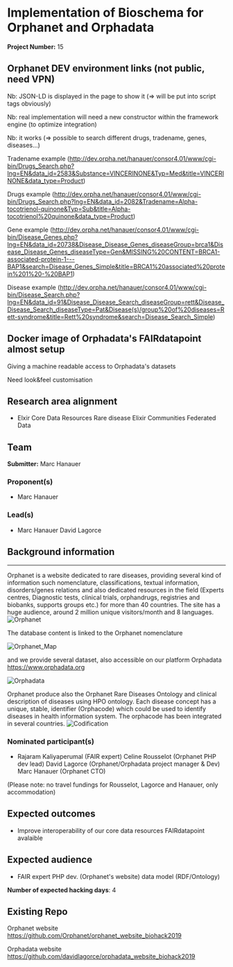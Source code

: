 # Implementation of Bioschema for Orphanet and Orphadata

**Project Number:** 15

## Orphanet DEV environment links (not public, need VPN)
Nb: JSON-LD is displayed in the page to show it (=> will be put into script tags obviously)

Nb: real implementation will need a new constructor within the framework engine (to optimize integration)

Nb: it works (=> possible to search different drugs, tradename, genes, diseases...)

Tradename example (http://dev.orpha.net/hanauer/consor4.01/www/cgi-bin/Drugs_Search.php?lng=EN&data_id=2583&Substance=VINCERINONE&Typ=Med&title=VINCERINONE&data_type=Product)

Drugs example (http://dev.orpha.net/hanauer/consor4.01/www/cgi-bin/Drugs_Search.php?lng=EN&data_id=2082&Tradename=Alpha-tocotrienol-quinone&Typ=Sub&title=Alpha-tocotrienol%20quinone&data_type=Product)

Gene example (http://dev.orpha.net/hanauer/consor4.01/www/cgi-bin/Disease_Genes.php?lng=EN&data_id=20738&Disease_Disease_Genes_diseaseGroup=brca1&Disease_Disease_Genes_diseaseType=Gen&MISSING%20CONTENT=BRCA1-associated-protein-1---BAP1&search=Disease_Genes_Simple&title=BRCA1%20associated%20protein%201%20-%20BAP1)

Disease example (http://dev.orpha.net/hanauer/consor4.01/www/cgi-bin/Disease_Search.php?lng=EN&data_id=91&Disease_Disease_Search_diseaseGroup=rett&Disease_Disease_Search_diseaseType=Pat&Disease(s)/group%20of%20diseases=Rett-syndrome&title=Rett%20syndrome&search=Disease_Search_Simple)

## Docker image of Orphadata's FAIRdatapoint almost setup

Giving a machine readable access to Orphadata's datasets

Need look&feel customisation

## Research area alignment

- Elxir Core Data Resources
 Rare disease Elixir Communities
 Federated Data

## Team

**Submitter:** Marc Hanauer

### Proponent(s)

- Marc Hanauer

### Lead(s)

- Marc Hanauer
 David Lagorce
 
 ## Background information
---
Orphanet is a website dedicated to rare diseases, providing several kind of information such nomenclature, classifications, textual information, disorders/genes relations and also dedicated resources in the field (Experts centres, Diagnostic tests, clinical trials, orphandrugs, registries and biobanks, supports groups etc.) for more than 40 countries. 
The site has a huge audience, around 2 million unique visitors/month and 8 languages. 
![Orphanet](https://raw.githubusercontent.com/elixir-europe/BioHackathon/master/interoperability/Development%20of%20a%20catalog%20of%20federated%20SPARQL%20queries%20in%20the%20field%20of%20Rare%20Diseases/images/Orphanet.png)

The database content is linked to the Orphanet nomenclature

![Orphanet_Map](https://github.com/elixir-europe/BioHackathon/blob/master/interoperability/Development%20of%20a%20catalog%20of%20federated%20SPARQL%20queries%20in%20the%20field%20of%20Rare%20Diseases/images/ORPHANET-map.png)

and we provide several dataset, also accessible on our platform Orphadata https://www.orphadata.org

![Orphadata](https://github.com/elixir-europe/BioHackathon/raw/master/interoperability/Development%20of%20a%20catalog%20of%20federated%20SPARQL%20queries%20in%20the%20field%20of%20Rare%20Diseases/images/Screenshot_Orphadata.png)

Orphanet produce also the Orphanet Rare Diseases Ontology and clinical description of diseases using HPO ontology. Each disease concept has a unique, stable, identifier (Orphacode) which could be used to identify diseases in health information system. The orphacode has been integrated in several countries.
![Codification](https://github.com/elixir-europe/BioHackathon/raw/master/interoperability/Development%20of%20a%20catalog%20of%20federated%20SPARQL%20queries%20in%20the%20field%20of%20Rare%20Diseases/images/map-codificationOrpha2018.jpg)

### Nominated participant(s)

- Rajaram Kaliyaperumal (FAIR expert)
 Celine Rousselot (Orphanet PHP dev lead)
 David Lagorce (Orphanet/Orphadata project manager & Dev)
 Marc Hanauer (Orphanet CTO)
 
 (Please note: no travel fundings for Rousselot, Lagorce and Hanauer, only accommodation)

## Expected outcomes

- Improve interoperability of our core data resources
 FAIRdatapoint avalaible

## Expected audience

- FAIR expert
 PHP dev. (Orphanet's website)
 data model (RDF/Ontology)

**Number of expected hacking days**: 4

## Existing Repo
Orphanet website https://github.com/Orphanet/orphanet_website_biohack2019

Orphadata website https://github.com/davidlagorce/orphadata_website_biohack2019
